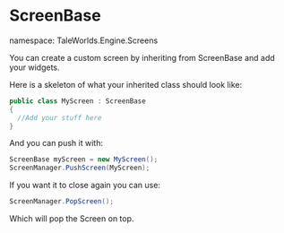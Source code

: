 # ScreenBase
namespace: TaleWorlds.Engine.Screens

You can create a custom screen by inheriting from ScreenBase and add your widgets.

Here is a skeleton of what your inherited class should look like:

```csharp
public class MyScreen : ScreenBase
{
  //Add your stuff here
}
```

And you can push it with:
```csharp
ScreenBase myScreen = new MyScreen();
ScreenManager.PushScreen(MyScreen);
```

If you want it to close again you can use:
```csharp
ScreenManager.PopScreen();
```
Which will pop the Screen on top.
